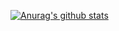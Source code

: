 [![Anurag's github stats](https://github-readme-stats.vercel.app/api?username=hanchuangkudu666&theme=dark)](https://github.com/anuraghazra/github-readme-stats)
